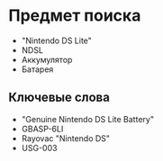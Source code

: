 # Предмет поиска

* "Nintendo DS Lite"
* NDSL
* Аккумулятор
* Батарея

## Ключевые слова

* "Genuine Nintendo DS Lite Battery"
* GBASP-6LI
* Rayovac "Nintendo DS"
* USG-003
